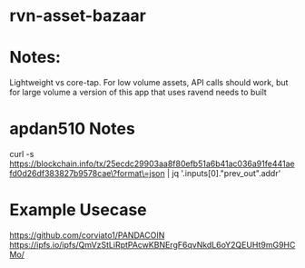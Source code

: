 # rvn-asset-bazaar

# Notes: 
Lightweight vs core-tap.  For low volume assets, API calls should work, but for large volume a version of this app that uses ravend needs to built 








# apdan510 Notes
curl -s https://blockchain.info/tx/25ecdc29903aa8f80efb51a6b41ac036a91fe441aefd0d26df383827b9578cae\?format\=json | jq '.inputs[0]."prev_out".addr'

# Example Usecase
https://github.com/corviato1/PANDACOIN
https://ipfs.io/ipfs/QmVzStLiRptPAcwKBNErgF6qvNkdL6oY2QEUHt9mG9HCMo/
